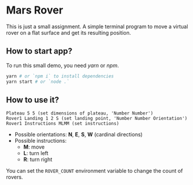 Mars Rover
==========

This is just a small assignment. A simple terminal program to move a virtual
rover on a flat surface and get its resulting position.

How to start app?
-----------------

To run this small demo, you need *yarn* or *npm*.

```bash
yarn # or `npm i` to install dependencies
yarn start # or `node .`
```

How to use it?
--------------

```
Plateau 5 5 (set dimensions of plateau, 'Number Number')
Rover1 Landing 1 2 S (set landing point, 'Number Number Orientation')
Rover1 Instructions MLMM (set instructions)
```

- Possible orientations: **N**, **E**, **S**, **W** (cardinal directions)
- Possible instructions:
  - **M**: move
  - **L**: turn left
  - **R**: turn right

You can set the `ROVER_COUNT` environment variable to change the count of
rovers.
